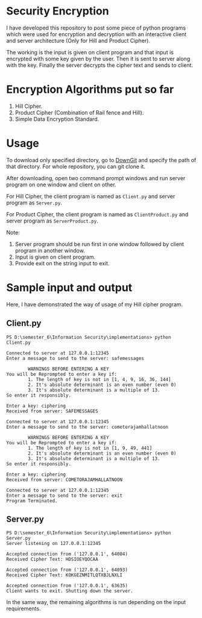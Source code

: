 # Security Encryption
I have developed this repository to post some piece of python programs which were used for encryption and decryption with an interactive client and server architecture (Only for Hill and Product Cipher).

The working is the input is given on client program and that input is encrypted with some key given by the user. Then it is sent to server along with the key. Finally the server decrypts the cipher text and sends to client.

# Encryption Algorithms put so far
1. Hill Cipher.
2. Product Cipher (Combination of Rail fence and Hill).
3. Simple Data Encryption Standard.

# Usage
To download only specified directory, go to [DownGit](https://minhaskamal.github.io/DownGit/#/home) and specify the path of that directory. For whole repository, you can git clone it.

After downloading, open two command prompt windows and run server program on one window and client on other.

For Hill Cipher, the client program is named as `Client.py` and server program as `Server.py`.

For Product Cipher, the client program is named as `ClientProduct.py` and server program as `ServerProduct.py`.

Note: 
1. Server program should be run first in one window followed by client program in another window.
2. Input is given on client program.
3. Provide exit on the string input to exit.

# Sample input and output
Here, I have demonstrated the way of usage of my Hill cipher program.

## Client.py

```
PS D:\semester_6\Information Security\implementations> python Client.py

Connected to server at 127.0.0.1:12345
Enter a message to send to the server: safemessages

        WARNINGS BEFORE ENTERING A KEY
You will be Reprompted to enter a key if:
        1. The length of key is not in [1, 4, 9, 16, 36, 144]
        2. It's absolute determinant is an even number (even 0)
        3. It's absolute determinant is a multiple of 13.
So enter it responsibly.

Enter a key: ciphering
Received from server: SAFEMESSAGES

Connected to server at 127.0.0.1:12345
Enter a message to send to the server: cometorajamhallatnoon

        WARNINGS BEFORE ENTERING A KEY
You will be Reprompted to enter a key if:
        1. The length of key is not in [1, 9, 49, 441]
        2. It's absolute determinant is an even number (even 0)
        3. It's absolute determinant is a multiple of 13.
So enter it responsibly.

Enter a key: ciphering
Received from server: COMETORAJAMHALLATNOON

Connected to server at 127.0.0.1:12345
Enter a message to send to the server: exit
Program Terminated.
```

## Server.py

```
PS D:\semester_6\Information Security\implementations> python Server.py
Server listening on 127.0.0.1:12345

Accepted connection from ('127.0.0.1', 64084)
Received Cipher Text: HDSIOEYQOCAA

Accepted connection from ('127.0.0.1', 64093)
Received Cipher Text: KOKGEZNMITLQTXBJLNXLI

Accepted connection from ('127.0.0.1', 63635)
Client wants to exit. Shutting down the server.
```
In the same way, the remaining algorithms is run depending on the input requirements.


